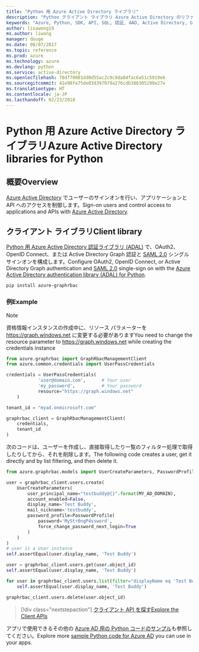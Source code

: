 ```yaml
---
title: "Python 用 Azure Active Directory ライブラリ"
description: "Python クライアント ライブラリ Azure Active Directory のリファレンス ドキュメント"
keywords: "Azure, Python, SDK, API, SQL, 認証, AAD, Active Directory, Graph, OAuth 2.0"
author: lisawong19
ms.author: liwong
manager: douge
ms.date: 08/07/2017
ms.topic: reference
ms.prod: azure
ms.technology: azure
ms.devlang: python
ms.service: active-directory
ms.openlocfilehash: 78df70001dd0d55ac2c9c9da04fac6a51c5919e6
ms.sourcegitcommit: 41e90fe75de03d397079a276cdb388305290e27e
ms.translationtype: HT
ms.contentlocale: ja-JP
ms.lasthandoff: 02/23/2018
---
```

# <a name="azure-active-directory-libraries-for-python"></a><span data-ttu-id="89675-104">Python 用 Azure Active Directory ライブラリ</span><span class="sxs-lookup"><span data-stu-id="89675-104">Azure Active Directory libraries for Python</span></span>

## <a name="overview"></a><span data-ttu-id="89675-105">概要</span><span class="sxs-lookup"><span data-stu-id="89675-105">Overview</span></span>

<span data-ttu-id="89675-106">[Azure Active Directory](/azure/active-directory/active-directory-whatis) でユーザーのサインオンを行い、アプリケーションと API へのアクセスを制御します。</span><span class="sxs-lookup"><span data-stu-id="89675-106">Sign-on users and control access to applications and APIs with [Azure Active Directory](/azure/active-directory/active-directory-whatis).</span></span>

## <a name="client-library"></a><span data-ttu-id="89675-107">クライアント ライブラリ</span><span class="sxs-lookup"><span data-stu-id="89675-107">Client library</span></span>

<span data-ttu-id="89675-108">[Python 用 Azure Active Directory 認証ライブラリ (ADAL)](https://github.com/AzureAD/azure-activedirectory-library-for-python) で、OAuth2、OpenID Connect、または Active Directory Graph 認証と [SAML 2.0](https://docs.microsoft.com/azure/active-directory/develop/active-directory-saml-protocol-reference) シングル サインオンを構成します。</span><span class="sxs-lookup"><span data-stu-id="89675-108">Configure OAuth2, OpenID Connect, or Active Directory Graph authentication and [SAML 2.0](https://docs.microsoft.com/azure/active-directory/develop/active-directory-saml-protocol-reference) single-sign on with the [Azure Active Directory authentication library (ADAL) for Python](https://github.com/AzureAD/azure-activedirectory-library-for-python).</span></span>

```bash
pip install azure-graphrbac
```

### <a name="example"></a><span data-ttu-id="89675-109">例</span><span class="sxs-lookup"><span data-stu-id="89675-109">Example</span></span>
> [!NOTE]
> <span data-ttu-id="89675-110">資格情報インスタンスの作成中に、リソース パラメーターを https://graph.windows.net に変更する必要があります</span><span class="sxs-lookup"><span data-stu-id="89675-110">You need to change the resource parameter to https://graph.windows.net while creating the credentials instance</span></span>

```python
from azure.graphrbac import GraphRbacManagementClient
from azure.common.credentials import UserPassCredentials

credentials = UserPassCredentials(
            'user@domain.com',      # Your user
            'my_password',          # Your password
            resource="https://graph.windows.net"
    )

tenant_id = "myad.onmicrosoft.com"

graphrbac_client = GraphRbacManagementClient(
    credentials,
    tenant_id
)
```
<span data-ttu-id="89675-111">次のコードは、ユーザーを作成し、直接取得したり一覧のフィルター処理で取得したりしてから、それを削除します。</span><span class="sxs-lookup"><span data-stu-id="89675-111">The following code creates a user, get it directly and by list filtering, and then delete it.</span></span>
```python
from azure.graphrbac.models import UserCreateParameters, PasswordProfile

user = graphrbac_client.users.create(
    UserCreateParameters(
        user_principal_name="testbuddy@{}".format(MY_AD_DOMAIN),
        account_enabled=False,
        display_name='Test Buddy',
        mail_nickname='testbuddy',
        password_profile=PasswordProfile(
            password='MyStr0ngP4ssword',
            force_change_password_next_login=True
        )
    )
)
# user is a User instance
self.assertEqual(user.display_name, 'Test Buddy')

user = graphrbac_client.users.get(user.object_id)
self.assertEqual(user.display_name, 'Test Buddy')

for user in graphrbac_client.users.list(filter="displayName eq 'Test Buddy'"):
    self.assertEqual(user.display_name, 'Test Buddy')

graphrbac_client.users.delete(user.object_id)
```

> [!div class="nextstepaction"]
> [<span data-ttu-id="89675-112">クライアント API を探す</span><span class="sxs-lookup"><span data-stu-id="89675-112">Explore the Client APIs</span></span>](/python/api/overview/azure/activedirectory/client)

<span data-ttu-id="89675-113">アプリで使用できるその他の [Azure AD 用の Python コードのサンプル](https://azure.microsoft.com/en-us/resources/samples/?term=active+directory&platform=python)も参照してください。</span><span class="sxs-lookup"><span data-stu-id="89675-113">Explore more [sample Python code for Azure AD](https://azure.microsoft.com/en-us/resources/samples/?term=active+directory&platform=python) you can use in your apps.</span></span>